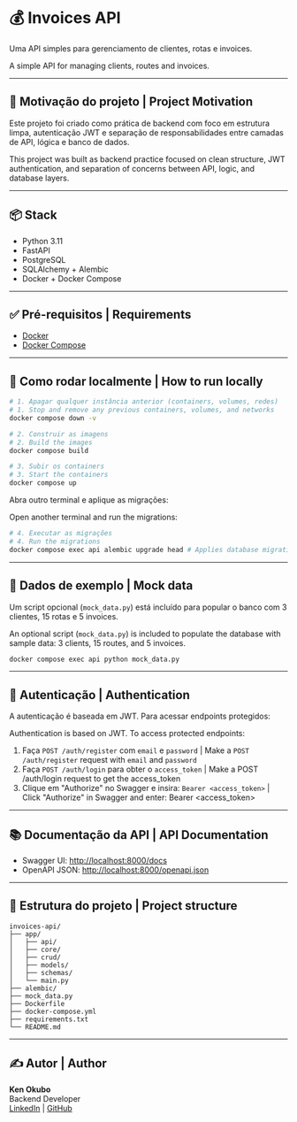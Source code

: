 # 💰 Invoices API

Uma API simples para gerenciamento de clientes, rotas e invoices.

A simple API for managing clients, routes and invoices.

---

## 🧠 Motivação do projeto | Project Motivation

Este projeto foi criado como prática de backend com foco em estrutura limpa, autenticação JWT e separação de responsabilidades entre camadas de API, lógica e banco de dados.

This project was built as backend practice focused on clean structure, JWT authentication, and separation of concerns between API, logic, and database layers.

---

## 📦 Stack

- Python 3.11
- FastAPI
- PostgreSQL
- SQLAlchemy + Alembic
- Docker + Docker Compose

---

## ✅ Pré-requisitos | Requirements

- [Docker](https://www.docker.com/)
- [Docker Compose](https://docs.docker.com/compose/)

---

## 🚀 Como rodar localmente | How to run locally

```bash
# 1. Apagar qualquer instância anterior (containers, volumes, redes)
# 1. Stop and remove any previous containers, volumes, and networks
docker compose down -v

# 2. Construir as imagens
# 2. Build the images
docker compose build

# 3. Subir os containers
# 3. Start the containers
docker compose up
```

Abra outro terminal e aplique as migrações:

Open another terminal and run the migrations:

```bash
# 4. Executar as migrações
# 4. Run the migrations
docker compose exec api alembic upgrade head # Applies database migrations
```

---

## 🧪 Dados de exemplo | Mock data

Um script opcional (`mock_data.py`) está incluído para popular o banco com 3 clientes, 15 rotas e 5 invoices.

An optional script (`mock_data.py`) is included to populate the database with sample data: 3 clients, 15 routes, and 5 invoices.

```bash
docker compose exec api python mock_data.py
```

---

## 🔐 Autenticação | Authentication

A autenticação é baseada em JWT. Para acessar endpoints protegidos:

Authentication is based on JWT. To access protected endpoints:

1. Faça `POST /auth/register` com `email` e `password` | Make a `POST /auth/register` request with `email` and `password`
2. Faça `POST /auth/login` para obter o `access_token` | Make a POST /auth/login request to get the access_token
3. Clique em "Authorize" no Swagger e insira: `Bearer <access_token>` | Click "Authorize" in Swagger and enter: Bearer <access_token>

---

## 📚 Documentação da API | API Documentation

- Swagger UI: [http://localhost:8000/docs](http://localhost:8000/docs)
- OpenAPI JSON: [http://localhost:8000/openapi.json](http://localhost:8000/openapi.json)

---

## 📁 Estrutura do projeto | Project structure

```
invoices-api/
├── app/
│   ├── api/
│   ├── core/
│   ├── crud/
│   ├── models/
│   ├── schemas/
│   └── main.py
├── alembic/
├── mock_data.py
├── Dockerfile
├── docker-compose.yml
├── requirements.txt
└── README.md
```

---

## ✍️ Autor | Author

**Ken Okubo**  
Backend Developer  
[LinkedIn](https://www.linkedin.com/in/ken-okubo-8b484978/) | [GitHub](https://github.com/ken-okubo)
